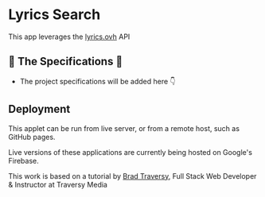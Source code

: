 # Lyrics Search

This app leverages the [lyrics.ovh](https://lyricsovh.docs.apiary.io/) API

## 🚧 The Specifications 🚧

* The project specifications will be added here 👇

## Deployment

This applet can be run from live server, or from a remote host, such as GitHub pages.

Live versions of these applications are currently being hosted on Google's Firebase.

This work is based on a tutorial by [Brad Traversy](https://www.udemy.com/user/brad-traversy/), Full Stack Web Developer & Instructor at Traversy Media

